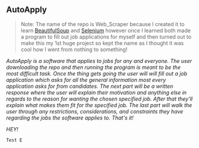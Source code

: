 ---
---

## AutoApply

> Note: The name of the repo is Web_Scraper because I created it to learn [BeautifulSoup](https://www.crummy.com/software/BeautifulSoup/) and [Selenium](https://www.selenium.dev/) however once I learned both made a program to fill out job applications for myself and then turned out to make this my 1st huge project so kept the name as I thought it was cool how I went from nothing to something!

*AutoApply is a software that applies to jobs for any and everyone. The user downloading the repo and then running the program is meant to be the most difficult task. Once the thing gets going the user will will fill out a job application which asks for all the general information most every application asks for from candidates. The next part will be a written response where the user will explain their motivation and anything else in regards to the reason for wanting the chosen specified job. After that they'll explain what makes them fit for the specified job. The last part will walk the user through any restrictions, considerations, and constraints they have regarding the jobs the software applies to. That's it!*

_HEY!_

    Test E